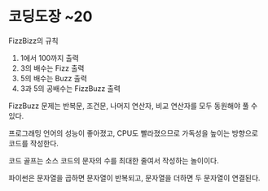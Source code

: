 # 코딩도장 ~20

FizzBizz의 규칙

1. 1에서 100까지 출력
2. 3의 배수는 Fizz 출력
3. 5의 배수는 Buzz 출력
4. 3과 5의 공배수는 FizzBuzz 출력

FizzBuzz 문제는 반복문, 조건문, 나머지 연산자, 비교 연산자를 모두 동원해야 풀 수 있다.

프로그래밍 언어의 성능이 좋아졌고, CPU도 빨라졌으므로 가독성을 높이는 방향으로 코드를 작성한다.

코드 골프는 소스 코드의  문자의 수를 최대한 줄여서 작성하는 놀이이다.

파이썬은 문자열을 곱하면 문자열이 반복되고, 문자열을 더하면 두 문자열이 연결된다.